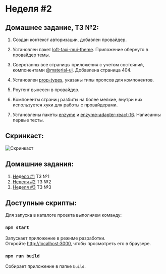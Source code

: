 # Неделя #2

## Домашнее задание, ТЗ №2:

1. Создан контекст авторизации, добавлен провайдер.

2. Установлен пакет [loft-taxi-mui-theme](https://www.npmjs.com/package/loft-taxi-mui-theme). Приложение обернуто в провайдер темы.

3. Сверстанны все страницы приложения с учетом состояний, компонентами [@material-ui](https://github.com/mui-org/material-ui). Добавлена страница 404.

4. Установлен [prop-types](https://www.npmjs.com/package/prop-types), указаны типы пропсов для компонентов.

5. Роутенг вынесен в провайдер.

6. Компоненты страниц разбиты на более мелкие, внутри них используется хуки для работы с провайдерами.

7. Установлены пакеты [enzyme](https://www.npmjs.com/package/enzyme) и [enzyme-adapter-react-16](https://www.npmjs.com/package/enzyme-adapter-react-16). Написанны первые тесты.

## Cкринкаст:

![Cкринкаст](./screenshots/homework__02/screencast.gif)

## Домашние задания:

1. [Неделя #1](./docs/Homework__01.md) ТЗ №1
2. [Неделя #2](./docs/Homework__02.md) ТЗ №2
3. [Неделя #3](./README.md) ТЗ №3

## Доступные скрипты:

Для запуска в каталоге проекта выполняем команду:

### `npm start`

Запускает приложение в режиме разработки.<br />
Откройте [http://localhost:3000](http://localhost:3000), чтобы просмотреть его в браузере.

### `npm run build`

Собирает приложение в папке `build`.
